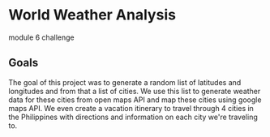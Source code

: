 # World Weather Analysis
module 6 challenge
## Goals
The goal of this project was to generate a random list of latitudes and longitudes and from that a list of cities. We use this list to generate weather data for these cities from open maps API and map these cities using google maps API. We even create a vacation itinerary to travel through 4 cities in the Philippines with directions and information on each city we're traveling to.
